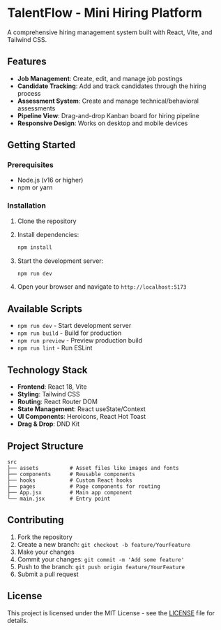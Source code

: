# TalentFlow - Mini Hiring Platform

A comprehensive hiring management system built with React, Vite, and Tailwind CSS.

## Features

- **Job Management**: Create, edit, and manage job postings
- **Candidate Tracking**: Add and track candidates through the hiring process
- **Assessment System**: Create and manage technical/behavioral assessments
- **Pipeline View**: Drag-and-drop Kanban board for hiring pipeline
- **Responsive Design**: Works on desktop and mobile devices

## Getting Started

### Prerequisites

- Node.js (v16 or higher)
- npm or yarn

### Installation

1. Clone the repository
2. Install dependencies:
   ```bash
   npm install
   ```

3. Start the development server:
   ```bash
   npm run dev
   ```

4. Open your browser and navigate to `http://localhost:5173`

## Available Scripts

- `npm run dev` - Start development server
- `npm run build` - Build for production
- `npm run preview` - Preview production build
- `npm run lint` - Run ESLint

## Technology Stack

- **Frontend**: React 18, Vite
- **Styling**: Tailwind CSS
- **Routing**: React Router DOM
- **State Management**: React useState/Context
- **UI Components**: Heroicons, React Hot Toast
- **Drag & Drop**: DND Kit

## Project Structure

```plaintext
src
├── assets          # Asset files like images and fonts
├── components      # Reusable components
├── hooks           # Custom React hooks
├── pages           # Page components for routing
├── App.jsx         # Main app component
└── main.jsx        # Entry point
```

## Contributing

1. Fork the repository
2. Create a new branch: `git checkout -b feature/YourFeature`
3. Make your changes
4. Commit your changes: `git commit -m 'Add some feature'`
5. Push to the branch: `git push origin feature/YourFeature`
6. Submit a pull request

## License

This project is licensed under the MIT License - see the [LICENSE](LICENSE) file for details.
